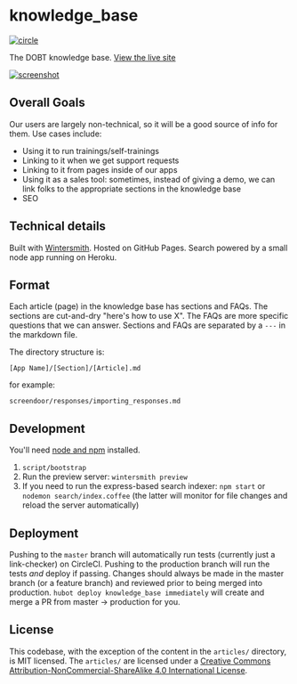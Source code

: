 knowledge_base
==============

[![circle]](https://circleci.com/gh/dobtco/knowledge_base)

The DOBT knowledge base. [View the live site](http://help.dobt.co)

[![screenshot](http://cl.ly/image/0u1l273z2D2Z/Screen%20Shot%202014-08-15%20at%203.52.00%20PM.png)](http://help.dobt.co)

## Overall Goals

Our users are largely non-technical, so it will be a good source of info for them. Use cases include:

- Using it to run trainings/self-trainings
- Linking to it when we get support requests
- Linking to it from pages inside of our apps
- Using it as a sales tool: sometimes, instead of giving a demo, we can link folks to the appropriate sections in the knowledge base
- SEO

## Technical details

Built with [Wintersmith](https://github.com/jnordberg/wintersmith). Hosted on GitHub Pages. Search powered by a small node app running on Heroku.

## Format

Each article (page) in the knowledge base has sections and FAQs. The sections are cut-and-dry "here's how to use X". The FAQs are more specific questions that we can answer. Sections and FAQs are separated by a `---` in the markdown file.

The directory structure is:

`[App Name]/[Section]/[Article].md`

for example:

`screendoor/responses/importing_responses.md`

## Development

You'll need [node and npm](http://nodejs.org) installed.

1. `script/bootstrap`
2. Run the preview server: `wintersmith preview`
3. If you need to run the express-based search indexer: `npm start` or `nodemon search/index.coffee` (the latter will monitor for file changes and reload the server automatically)

## Deployment

Pushing to the `master` branch will automatically run tests (currently just a link-checker) on CircleCI. Pushing to the production branch will run the tests *and* deploy if passing. Changes should always be made in the master branch (or a feature branch) and reviewed prior to being merged into production. `hubot deploy knowledge_base immediately` will create and merge a PR from master &rarr; production for you.

## License

This codebase, with the exception of the content in the `articles/` directory, is MIT licensed. The `articles/` are licensed under a [Creative Commons Attribution-NonCommercial-ShareAlike 4.0 International License](http://creativecommons.org/licenses/by-nc-sa/4.0/).

[circle]: https://circleci-badges.herokuapp.com/dobtco/knowledge_base/c41097bed0dbef49d5bb6ab93435e7ee5d834505
